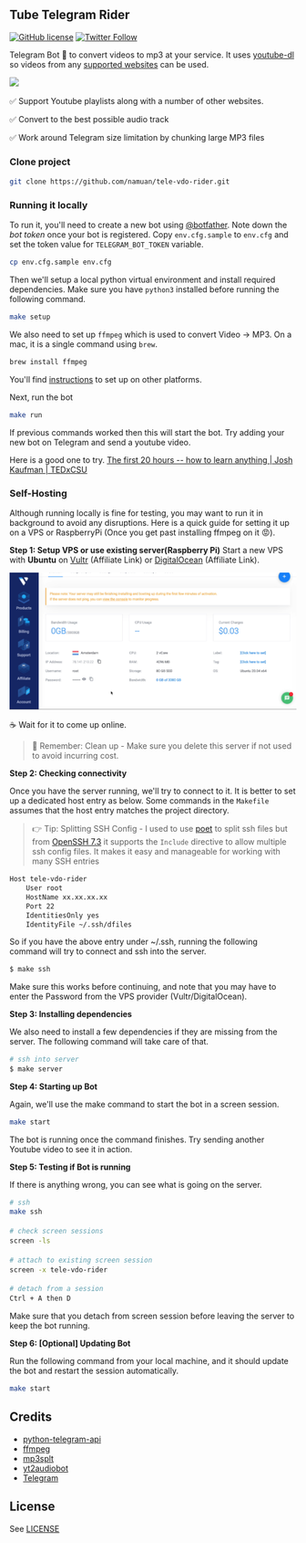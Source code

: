 ## Tube Telegram Rider

[![GitHub license](https://img.shields.io/github/license/namuan/tele-vdo-rider.svg)](https://github.com/namuan/tele-vdo-rider/blob/master/LICENSE) [![Twitter Follow](https://img.shields.io/twitter/follow/deskriders_twt.svg?style=social&label=Follow)](https://twitter.com/deskriders_twt)

Telegram Bot 🤖 to convert videos to mp3 at your service.
It uses [youtube-dl](https://ytdl-org.github.io/youtube-dl/index.html) so videos from any [supported websites](https://ytdl-org.github.io/youtube-dl/supportedsites.html) can be used.

![](docs/tele-tube-mobile.gif)

✅ Support Youtube playlists along with a number of other websites.

✅ Convert to the best possible audio track

✅ Work around Telegram size limitation by chunking large MP3 files

### Clone project

```bash
git clone https://github.com/namuan/tele-vdo-rider.git
```

### Running it locally

To run it, you'll need to create a new bot using [@botfather](https://t.me/botfather). 
Note down the *bot token* once your bot is registered.
Copy `env.cfg.sample` to `env.cfg` and set the token value for `TELEGRAM_BOT_TOKEN` variable.

```bash
cp env.cfg.sample env.cfg
```

Then we'll setup a local python virtual environment and install required dependencies.
Make sure you have `python3` installed before running the following command.

```bash
make setup
```

We also need to set up `ffmpeg` which is used to convert Video -> MP3.
On a mac, it is a single command using `brew`.

```bash
brew install ffmpeg
```

You'll find [instructions](https://ffmpeg.org/download.html) to set up on other platforms.

Next, run the bot

```bash
make run
```

If previous commands worked then this will start the bot. 
Try adding your new bot on Telegram and send a youtube video.

Here is a good one to try.
[The first 20 hours -- how to learn anything | Josh Kaufman | TEDxCSU](https://www.youtube.com/watch?v=5MgBikgcWnY)

### Self-Hosting

Although running locally is fine for testing, you may want to run it in background to avoid any disruptions.
Here is a quick guide for setting it up on a VPS or RaspberryPi (Once you get past installing ffmpeg on it 😡).

**Step 1: Setup VPS or use existing server(Raspberry Pi)**
Start a new VPS with **Ubuntu** on [Vultr](https://www.vultr.com/?ref=7306977) (Affiliate Link) or [DigitalOcean](https://m.do.co/c/da51ec30754c) (Affiliate Link).

![](docs/20200710215605063_698259815.png)

☕️ Wait for it to come up online.

> 🧹 Remember: Clean up - Make sure you delete this server if not used to avoid incurring cost. 

**Step 2: Checking connectivity**

Once you have the server running, we'll try to connect to it.
It is better to set up a dedicated host entry as below.
Some commands in the `Makefile` assumes that the host entry matches the project directory.

> 👉 Tip: Splitting SSH Config - I used to use [poet](https://github.com/awendt/poet) to split ssh files but from [OpenSSH 7.3](http://man.openbsd.org/ssh_config#Include) it supports the `Include` directive to allow multiple ssh config files. 
> It makes it easy and manageable for working with many SSH entries

```
Host tele-vdo-rider
	User root
	HostName xx.xx.xx.xx
	Port 22
	IdentitiesOnly yes
	IdentityFile ~/.ssh/dfiles
```

So if you have the above entry under ~/.ssh, running the following command will try to connect and ssh into the server.

```bash
$ make ssh
```

Make sure this works before continuing, and note that you may have to enter the Password from the VPS provider (Vultr/DigitalOcean).

**Step 3: Installing dependencies**

We also need to install a few dependencies if they are missing from the server.
The following command will take care of that.

```bash
# ssh into server
$ make server
```

**Step 4: Starting up Bot**

Again, we'll use the make command to start the bot in a screen session.

```bash
make start
```

The bot is running once the command finishes.
Try sending another Youtube video to see it in action.

**Step 5: Testing if Bot is running**

If there is anything wrong, you can see what is going on the server.

```bash
# ssh
make ssh

# check screen sessions
screen -ls

# attach to existing screen session
screen -x tele-vdo-rider

# detach from a session
Ctrl + A then D
```

Make sure that you detach from screen session before leaving the server to keep the bot running.

**Step 6: [Optional] Updating Bot**

Run the following command from your local machine, and it should update the bot and restart the session automatically.

```bash
make start
```

## Credits

* [python-telegram-api](https://github.com/python-telegram-bot)
* [ffmpeg](https://ffmpeg.org/)
* [mp3splt](http://mp3splt.sourceforge.net/mp3splt_page/home.php)
* [yt2audiobot](https://github.com/gise88/yt2audiobot)
* [Telegram](https://telegram.org/)

## License

See [LICENSE](LICENSE)
